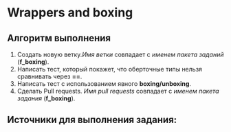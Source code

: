 # Wrappers and boxing

## Алгоритм выполнения

1.	Создать новую ветку._Имя ветки_ совпадает с _именем пакета заданий_ (__f_boxing__).
2.	Написать тест, который покажет, что оберточные типы нельзя сравнивать через __==__.
3.	Написать тест с использованием явного __boxing/unboxing__.
4.	Сделать Pull requests. _Имя pull requests_ совпадает с _именем пакета задания_ (__f_boxing__).


## Источники для выполнения задания:
